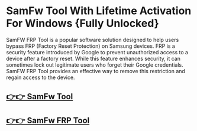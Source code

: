 # SamFw Tool With Lifetime Activation For Windows {Fully Unlocked}


SamFW FRP Tool is a popular software solution designed to help users bypass FRP (Factory Reset Protection) on Samsung devices. FRP is a security feature introduced by Google to prevent unauthorized access to a device after a factory reset. While this feature enhances security, it can sometimes lock out legitimate users who forget their Google credentials. SamFW FRP Tool provides an effective way to remove this restriction and regain access to the device.


## [👉👉 SamFw Tool](https://alipc.pro/dl/)

## [👉👉 SamFw FRP Tool](https://alipc.pro/dl/)
